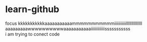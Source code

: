 # learn-github
focus 
kkkkkkkkkkkaaaaaaaaaaammmmmmmmmmmiiiiiiiiiiilllllllllllllll aaaaaaaaawwwwwwwwwwaaaaaaaaaaaiiiiiiiiiiiiisssssssssss
<br>
i am trying to conect code
